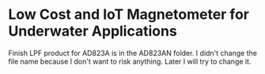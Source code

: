 # Low Cost and IoT Magnetometer for Underwater Applications

Finish LPF product for AD823A is in the AD823AN folder. I didn't change the file name because I don't want to risk anything. Later I will try to change it.
